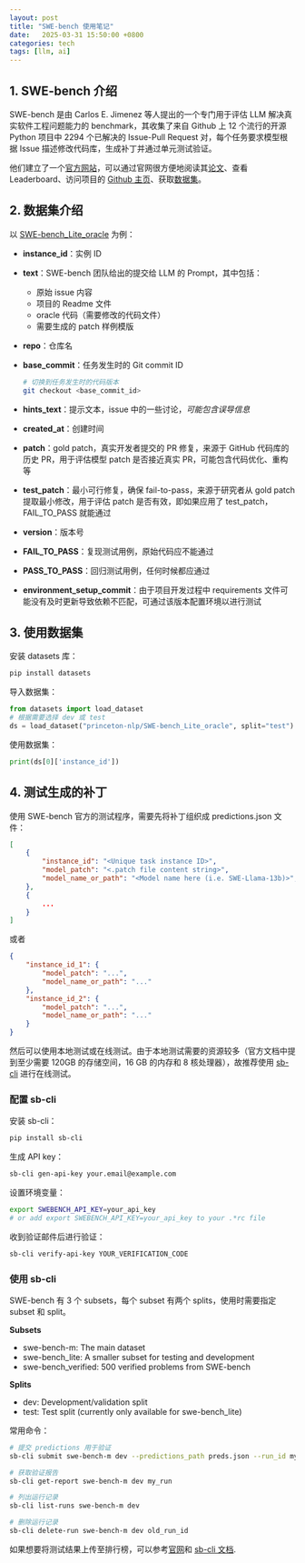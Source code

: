 ```yaml
---
layout: post
title: "SWE-bench 使用笔记"
date:   2025-03-31 15:50:00 +0800
categories: tech
tags: [llm, ai]
---
```

## 1. SWE-bench 介绍
SWE-bench 是由 Carlos E. Jimenez 等人提出的一个专门用于评估 LLM 解决真实软件工程问题能力的 benchmark，其收集了来自 Github 上 12 个流行的开源 Python 项目中 2294 个已解决的 Issue-Pull Request 对，每个任务要求模型根据 Issue 描述修改代码库，生成补丁并通过单元测试验证。

他们建立了一个[官方网站](https://www.swebench.com/)，可以通过官网很方便地阅读其[论文](https://arxiv.org/abs/2310.06770)、查看 Leaderboard、访问项目的 [Github 主页](https://github.com/swe-bench/SWE-bench)、获取[数据集](https://huggingface.co/datasets/princeton-nlp/SWE-bench)。

## 2. 数据集介绍
以 [SWE-bench_Lite_oracle](https://huggingface.co/datasets/princeton-nlp/SWE-bench_Lite_oracle) 为例：

- **instance_id**：实例 ID

- **text**：SWE-bench 团队给出的提交给 LLM 的 Prompt，其中包括：
    - 原始 issue 内容
    - 项目的 Readme 文件
    - oracle 代码（需要修改的代码文件）
    - 需要生成的 patch 样例模版

- **repo**：仓库名

- **base_commit**：任务发生时的 Git commit ID
    ```sh
    # 切换到任务发生时的代码版本
    git checkout <base_commit_id>  
    ```

- **hints_text**：提示文本，issue 中的一些讨论，*可能包含误导信息*

- **created_at**：创建时间

- **patch**：gold patch，真实开发者提交的 PR 修复，来源于 GitHub 代码库的历史 PR，用于评估模型 patch 是否接近真实 PR，可能包含代码优化、重构等

- **test_patch**：最小可行修复，确保 fail-to-pass，来源于研究者从 gold patch 提取最小修改，用于评估 patch 是否有效，即如果应用了 test_patch，FAIL_TO_PASS 就能通过

- **version**：版本号

- **FAIL_TO_PASS**：复现测试用例，原始代码应不能通过

- **PASS_TO_PASS**：回归测试用例，任何时候都应通过

- **environment_setup_commit**：由于项目开发过程中 requirements 文件可能没有及时更新导致依赖不匹配，可通过该版本配置环境以进行测试

## 3. 使用数据集

安装 datasets 库：
```sh
pip install datasets
```
导入数据集：
```py
from datasets import load_dataset
# 根据需要选择 dev 或 test
ds = load_dataset("princeton-nlp/SWE-bench_Lite_oracle", split="test") 
```
使用数据集：
```py
print(ds[0]['instance_id'])
```

## 4. 测试生成的补丁
使用 SWE-bench 官方的测试程序，需要先将补丁组织成 predictions.json 文件：
```json
[
    {
        "instance_id": "<Unique task instance ID>",
        "model_patch": "<.patch file content string>",
        "model_name_or_path": "<Model name here (i.e. SWE-Llama-13b)>",
    },
    {
        ...
    }
]
```
或者
```json
{
    "instance_id_1": {
        "model_patch": "...",
        "model_name_or_path": "..."
    },
    "instance_id_2": {
        "model_patch": "...",
        "model_name_or_path": "..."
    }
}
```
然后可以使用本地测试或在线测试。由于本地测试需要的资源较多（官方文档中提到至少需要 120GB 的存储空间，16 GB 的内存和 8 核处理器），故推荐使用 [sb-cli](https://github.com/swe-bench/sb-cli) 进行在线测试。

### 配置 sb-cli
安装 sb-cli：
```sh
pip install sb-cli
```

生成 API key：
```sh
sb-cli gen-api-key your.email@example.com
```

设置环境变量：
```sh
export SWEBENCH_API_KEY=your_api_key
# or add export SWEBENCH_API_KEY=your_api_key to your .*rc file
```

收到验证邮件后进行验证：
```sh
sb-cli verify-api-key YOUR_VERIFICATION_CODE
```
### 使用 sb-cli
SWE-bench 有 3 个 subsets，每个 subset 有两个 splits，使用时需要指定 subset 和 split。

**Subsets**
- swe-bench-m: The main dataset
- swe-bench_lite: A smaller subset for testing and development
- swe-bench_verified: 500 verified problems from SWE-bench

**Splits**
- dev: Development/validation split
- test: Test split (currently only available for swe-bench_lite)

常用命令：
```sh
# 提交 predictions 用于验证
sb-cli submit swe-bench-m dev --predictions_path preds.json --run_id my_run

# 获取验证报告
sb-cli get-report swe-bench-m dev my_run

# 列出运行记录
sb-cli list-runs swe-bench-m dev

# 删除运行记录
sb-cli delete-run swe-bench-m dev old_run_id
```
如果想要将测试结果上传至排行榜，可以参考[官网](https://www.swebench.com/submit.html)和 [sb-cli 文档](https://www.swebench.com/sb-cli/submit-to-leaderboard/).